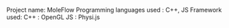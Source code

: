 Project name: MoleFlow
Programming languages used : C++, JS
Framework used:
    C++ :  OpenGL
    JS : Physi.js
